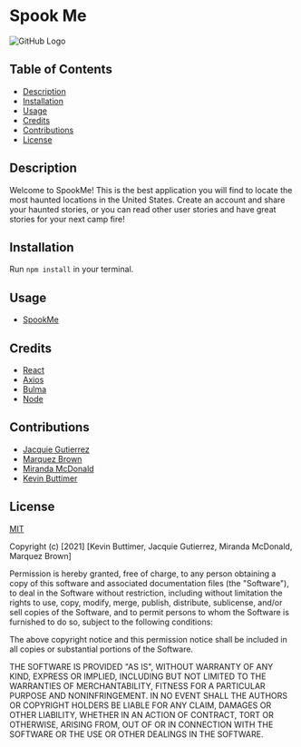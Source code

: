 # Spook Me

![GitHub Logo](https://img.shields.io/badge/license-MIT-green)

## Table of Contents
- [Description](#description)
- [Installation](#installation)
- [Usage](#usage)
- [Credits](#credits)
- [Contributions](#contributions)
- [License](#license)

## Description

Welcome to SpookMe! This is the best application you will find to locate the most haunted locations in the United States. Create an account and share your haunted stories, or you can read other user stories and have great stories for your next camp fire!

## Installation

Run `npm install` in your terminal.

## Usage

* [SpookMe](https://spook-me.herokuapp.com)

## Credits

* [React](https://reactjs.org/)
* [Axios](https://reactjs.org/)
* [Bulma](https://bulma.io/)
* [Node](https://nodejs.org/en/)

## Contributions 
* [Jacquie Gutierrez](https://github.com/Jacquie24)
* [Marquez Brown](https://github.com/Marquez-Brown)
* [Miranda McDonald](https://github.com/mirandagrace-dev)
* [Kevin Buttimer](https://github.com/KevinB04)

## License

[MIT](https://choosealicense.com/licenses/mit/)

Copyright (c) [2021] [Kevin Buttimer, Jacquie Gutierrez, Miranda McDonald, Marquez Brown]

Permission is hereby granted, free of charge, to any person obtaining a copy
of this software and associated documentation files (the "Software"), to deal
in the Software without restriction, including without limitation the rights
to use, copy, modify, merge, publish, distribute, sublicense, and/or sell
copies of the Software, and to permit persons to whom the Software is
furnished to do so, subject to the following conditions:

The above copyright notice and this permission notice shall be included in all
copies or substantial portions of the Software.

THE SOFTWARE IS PROVIDED "AS IS", WITHOUT WARRANTY OF ANY KIND, EXPRESS OR
IMPLIED, INCLUDING BUT NOT LIMITED TO THE WARRANTIES OF MERCHANTABILITY,
FITNESS FOR A PARTICULAR PURPOSE AND NONINFRINGEMENT. IN NO EVENT SHALL THE
AUTHORS OR COPYRIGHT HOLDERS BE LIABLE FOR ANY CLAIM, DAMAGES OR OTHER
LIABILITY, WHETHER IN AN ACTION OF CONTRACT, TORT OR OTHERWISE, ARISING FROM,
OUT OF OR IN CONNECTION WITH THE SOFTWARE OR THE USE OR OTHER DEALINGS IN THE
SOFTWARE.
